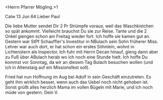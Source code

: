 <Herrn Pfarrer Mögling.>1

 Calw 13 Jun 64
Lieber Paul

Die liebe Mutter sendet Dir 2 Pr Strümpfe voraus, weil das Waschkistchen so spät ankommt. Vielleicht brauchst Du sie zur Reise. Tante und die 2 Onkel giengen schon am Freitag wieder fort. Ich hoffe sie kamen gut an. 
Gestern war StPf Schauffler's Investitur in NBulach sein Sohn früherer Miss. Lehrer war auch dort, er hat schon ein erstes Söhnlein, wohnt in Lichtenstern als Inspector. Ich fuhr mit Herrn Decan hinauf, gieng dann aber zu Fuß über ABulach herab wo ich noch eine Stunde hielt. Ich hoffe Du kommst vor Sonntag, da wir an diesem Tag Bulach besuchen wollen (und ich in Altenstaig auf ein Missionsfest soll).

Fried hat nun Hoffnung im Aug bei Adolf in sein Geschäft einzutreten. Es geht ihm wirklich besser, wenn auch das Uebel noch nicht gehoben ist. Sonst grüßt alles herzlich Mama im vollen Bügeln mit Marie, und ich noch müde von gestern.
 Dein V.

